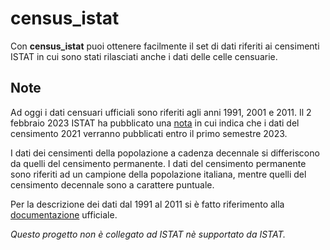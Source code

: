 # census_istat

Con **census_istat** puoi ottenere facilmente il set di dati riferiti ai censimenti ISTAT in cui sono stati rilasciati anche i dati delle celle censuarie.

## Note
Ad oggi i dati censuari ufficiali sono riferiti agli anni 1991, 2001 e 2011.
Il 2 febbraio 2023 ISTAT ha pubblicato una [nota](https://www.istat.it/it/archivio/280254) in cui indica che i dati del censimento 2021 verranno pubblicati entro il primo semestre 2023.

I dati dei censimenti della popolazione a cadenza decennale si differiscono da quelli del censimento permanente. I dati del censimento permanente sono riferiti ad un campione della popolazione italiana, mentre quelli del censimento decennale sono a carattere puntuale.

Per la descrizione dei dati dal 1991 al 2011 si è fatto riferimento alla [documentazione](https://www.istat.it/it/files/2013/11/2015.04.28-Descrizione-dati-Pubblicazione.pdf) ufficiale.

*Questo progetto non è collegato ad ISTAT nè supportato da ISTAT.*


